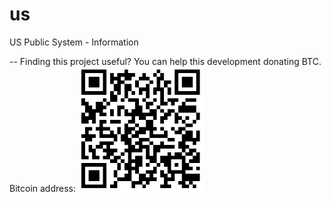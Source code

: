 # us
US Public System - Information

--
Finding this project useful? You can help this development donating BTC.
Bitcoin address: 
<img src="bc1qmwgh6hh6yrh88gewnzp7enlt7kqm0q5deapap5.png" alt="bc1qmwgh6hh6yrh88gewnzp7enlt7kqm0q5deapap5" width="200">
